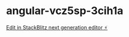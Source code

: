 # angular-vcz5sp-3cih1a

[Edit in StackBlitz next generation editor ⚡️](https://stackblitz.com/~/github.com/Leoo04/angular-vcz5sp-3cih1a)